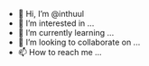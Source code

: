- 👋 Hi, I’m @inthuul
- 👀 I’m interested in ...
- 🌱 I’m currently learning ...
- 💞️ I’m looking to collaborate on ...
- 📫 How to reach me ...

<!---
inthuul/inthuul is a ✨ special ✨ repository because its `README.md` (this file) appears on your GitHub profile.
You can click the Preview link to take a look at your changes.
--->
